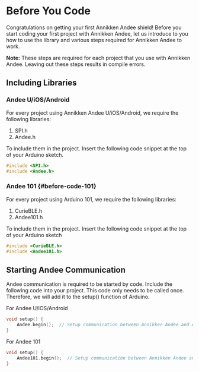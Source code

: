 # Before You Code

Congratulations on getting your first Annikken Andee shield! Before you start coding your first project with Annikken Andee, let us introduce to you how to use the library and various steps required for Annikken Andee to work.

**Note:** These steps are required for each project that you use with Annikken Andee. Leaving out these steps results in compile errors.

## Including Libraries

### Andee U/iOS/Android
For every project using Annikken Andee U/iOS/Android, we require the following libraries:

1. SPI.h
2. Andee.h

To include them in the project. Insert the following code snippet at the top of your Arduino sketch.

```cpp
#include <SPI.h>
#include <Andee.h>
```
### Andee 101 {#before-code-101}
For every project using Arduino 101, we require the following libraries:

1. CurieBLE.h
2. Andee101.h

To include them in the project. Insert the following code snippet at the top of your Arduino sketch

```cpp
#include <CurieBLE.h>
#include <Andee101.h>
```

## Starting Andee Communication

Andee communication is required to be started by code. Include the following code into your project. This code only needs to be called once. Therefore, we will add it to the setup() function of Arduino.

For Andee U/iOS/Android
```cpp
void setup() {
    Andee.begin();  // Setup communication between Annikken Andee and Arduino
}
```

For Andee 101
```cpp
void setup() {
    Andee101.begin();  // Setup communication between Annikken Andee and Arduino
}
```

